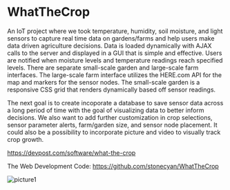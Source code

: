 # WhatTheCrop
An IoT project where we took temperature, humidity, soil moisture, and light sensors to capture real time data on gardens/farms and help users make data driven agriculture decisions. Data is loaded dynamically with AJAX calls to the server and displayed in a GUI that is simple and effective. Users are notified when moisture levels and temperature readings reach specified levels. There are separate small-scale garden and large-scale farm interfaces. The large-scale farm interface utilizes the HERE.com API for the map and markers for the sensor nodes. The small-scale garden is a responsive CSS grid that renders dynamically based off sensor readings.

The next goal is to create incoporate a database to save sensor data across a long period of time with the goal of visualizing data to better inform decisions. We also want to add further customization in crop selections, sensor parameter alerts, farm/garden size, and sensor node placement. It could also be a possibility to incorporate picture and video to visually track crop growth.  

https://devpost.com/software/what-the-crop

The Web Development Code: https://github.com/stonecyan/WhatTheCrop

![picture1](https://user-images.githubusercontent.com/15716059/48079219-ebbc0500-e1b8-11e8-887e-e7a4984c14aa.png)
